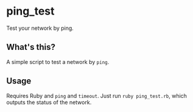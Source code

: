 # ping_test

Test your network by ping.

## What's this?

A simple script to test a network by `ping`.

## Usage

Requires Ruby and `ping` and `timeout`.
Just run `ruby ping_test.rb`, which outputs the status of the network.
